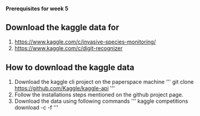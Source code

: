 #### Prerequisites for week 5

## Download the kaggle data for
1. https://www.kaggle.com/c/invasive-species-monitoring/
2. https://www.kaggle.com/c/digit-recognizer

## How to download the kaggle data
1. Download the kaggle cli project on the paperspace machine
'''
git clone https://github.com/Kaggle/kaggle-api
'''
2. Follow the installations steps mentioned on the github project page.
3. Download the data using following commands 
   '''
   kaggle competitions download -c <REPLACE THE COMPETITION NAME> -f <REPLACE THE FILE NAME>
   ''' 
